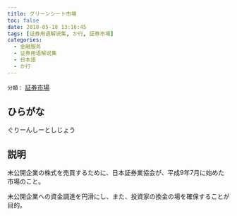 ```yaml
---
title: グリーンシート市場
toc: false
date: 2018-05-18 13:16:45
tags: [证券用语解说集, か行, 証券市場]
categories:
  - 金融服务
  - 证券用语解说集
  - 日本語
  - か行
---
```


`分類：` [証券市場](/tags/証券市場/)

## ひらがな

ぐりーんしーとしじょう

## 説明

未公開企業の株式を売買するために、日本証券業協会が、平成9年7月に始めた市場のこと。

未公開企業への資金調達を円滑にし、また、投資家の換金の場を確保することが目的。
